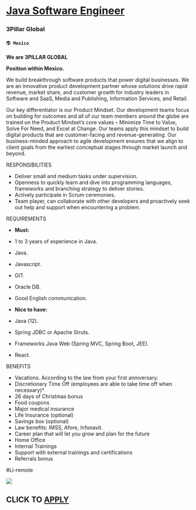 # [Java Software Engineer](https://www.remotewlb.com/apply/java-software-engineer-59897)  
### 3Pillar Global  
#### `🌎 Mexico`  

**We are 3PILLAR GLOBAL**

  

 **Position within Mexico.**

  

We build breakthrough software products that power digital businesses. We are an innovative product development partner whose solutions drive rapid revenue, market share, and customer growth for industry leaders in Software and SaaS, Media and Publishing, Information Services, and Retail.

Our key differentiator is our Product Mindset. Our development teams focus on building for outcomes and all of our team members around the globe are trained on the Product Mindset’s core values – Minimize Time to Value, Solve For Need, and Excel at Change. Our teams apply this mindset to build digital products that are customer-facing and revenue-generating. Our business-minded approach to agile development ensures that we align to client goals from the earliest conceptual stages through market launch and beyond.

  
  

RESPONSIBILITIES

* Deliver small and medium tasks under supervision.
* Openness to quickly learn and dive into programming languages, frameworks and branching strategy to deliver stories.
* Actively participate in Scrum ceremonies.
* Team player, can collaborate with other developers and proactively seek out help and support when encountering a problem.
  
  

REQUIREMENTS

*  **Must:**
* 1 to 3 years of experience in Java.
* Java.
* Javascript.
* GIT.
* Oracle DB.
* Good English communication.

  

*  **Nice to have:**
* Java (12).
* Spring JDBC or Apache Struts.
* Frameworks Java Web (Spring MVC, Spring Boot, JEE). 
* React.
  
  

BENEFITS

* Vacations. According to the law from your first anniversary.
* Discretionary Time Off (employees are able to take time off when necessary)*
* 26 days of Christmas bonus
* Food coupons
* Major medical insurance
* Life Insurance (optional)
* Savings box (optional)
* Law benefits: IMSS, Afore, Infonavit.
* Career plan that will let you grow and plan for the future
* Home Office
* Internal Trainings
* Support with external trainings and certifications
* Referrals bonus

  

#Li-remote

![](https://remotive.com/job/track/1899027/blank.gif?source=public_api)  
## CLICK TO [APPLY](https://www.remotewlb.com/apply/java-software-engineer-59897)

